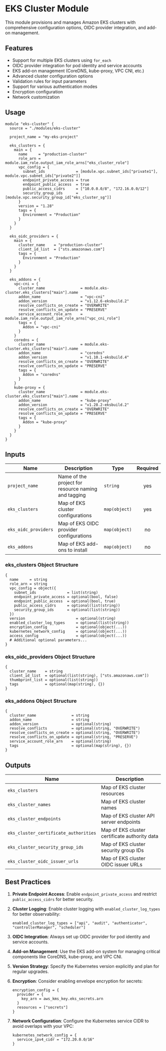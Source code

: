 # EKS Cluster Module

This module provisions and manages Amazon EKS clusters with comprehensive configuration options, OIDC provider integration, and add-on management.

## Features

- Support for multiple EKS clusters using `for_each`
- OIDC provider integration for pod identity and service accounts
- EKS add-on management (CoreDNS, kube-proxy, VPC CNI, etc.)
- Advanced cluster configuration options
- Validation rules for input parameters
- Support for various authentication modes
- Encryption configuration
- Network customization

## Usage

```hcl
module "eks-cluster" {
  source = "./modules/eks-cluster"
  
  project_name = "my-eks-project"
  
  eks_clusters = {
    main = {
      name     = "production-cluster"
      role_arn = module.iam_role.output_iam_role_arns["eks_cluster_role"]
      vpc_config = {
        subnet_ids              = [module.vpc.subnet_ids["private1"], module.vpc.subnet_ids["private2"]]
        endpoint_private_access = true
        endpoint_public_access  = true
        public_access_cidrs     = ["10.0.0.0/8", "172.16.0.0/12"]
        security_group_ids      = [module.vpc.security_group_id["eks_cluster_sg"]]
      }
      version = "1.28"
      tags = {
        Environment = "Production"
      }
    }
  }
  
  eks_oidc_providers = {
    main = {
      cluster_name    = "production-cluster"
      client_id_list  = ["sts.amazonaws.com"]
      tags = {
        Environment = "Production"
      }
    }
  }
  
  eks_addons = {
    vpc-cni = {
      cluster_name                = module.eks-cluster.eks_clusters["main"].name
      addon_name                  = "vpc-cni"
      addon_version               = "v1.12.6-eksbuild.2"
      resolve_conflicts_on_create = "OVERWRITE"
      resolve_conflicts_on_update = "PRESERVE"
      service_account_role_arn    = module.iam_role.output_iam_role_arns["vpc_cni_role"]
      tags = {
        Addon = "vpc-cni"
      }
    }
    coredns = {
      cluster_name                = module.eks-cluster.eks_clusters["main"].name
      addon_name                  = "coredns"
      addon_version               = "v1.10.1-eksbuild.4"
      resolve_conflicts_on_create = "OVERWRITE"
      resolve_conflicts_on_update = "PRESERVE"
      tags = {
        Addon = "coredns"
      }
    }
    kube-proxy = {
      cluster_name                = module.eks-cluster.eks_clusters["main"].name
      addon_name                  = "kube-proxy"
      addon_version               = "v1.28.2-eksbuild.2"
      resolve_conflicts_on_create = "OVERWRITE"
      resolve_conflicts_on_update = "PRESERVE"
      tags = {
        Addon = "kube-proxy"
      }
    }
  }
}
```

## Inputs

| Name | Description | Type | Required |
|------|-------------|------|:--------:|
| `project_name` | Name of the project for resource naming and tagging | `string` | yes |
| `eks_clusters` | Map of EKS cluster configurations | `map(object)` | yes |
| `eks_oidc_providers` | Map of EKS OIDC provider configurations | `map(object)` | no |
| `eks_addons` | Map of EKS add-ons to install | `map(object)` | no |

### eks_clusters Object Structure

```hcl
{
  name     = string
  role_arn = string
  vpc_config = object({
    subnet_ids              = list(string)
    endpoint_private_access = optional(bool, false)
    endpoint_public_access  = optional(bool, true)
    public_access_cidrs     = optional(list(string))
    security_group_ids      = optional(list(string))
  })
  version                       = optional(string)
  enabled_cluster_log_types     = optional(list(string))
  encryption_config             = optional(object(...))
  kubernetes_network_config     = optional(object(...))
  access_config                 = optional(object(...))
  # Additional optional parameters...
}
```

### eks_oidc_providers Object Structure

```hcl
{
  cluster_name    = string
  client_id_list  = optional(list(string), ["sts.amazonaws.com"])
  thumbprint_list = optional(list(string))
  tags            = optional(map(string), {})
}
```

### eks_addons Object Structure

```hcl
{
  cluster_name                = string
  addon_name                  = string
  addon_version               = optional(string)
  resolve_conflicts           = optional(string, "OVERWRITE")
  resolve_conflicts_on_create = optional(string, "OVERWRITE")
  resolve_conflicts_on_update = optional(string, "PRESERVE")
  service_account_role_arn    = optional(string)
  tags                        = optional(map(string), {})
}
```

## Outputs

| Name | Description |
|------|-------------|
| `eks_clusters` | Map of EKS cluster resources |
| `eks_cluster_names` | Map of EKS cluster names |
| `eks_cluster_endpoints` | Map of EKS cluster API server endpoints |
| `eks_cluster_certificate_authorities` | Map of EKS cluster certificate authority data |
| `eks_cluster_security_group_ids` | Map of EKS cluster security group IDs |
| `eks_cluster_oidc_issuer_urls` | Map of EKS cluster OIDC issuer URLs |

## Best Practices

1. **Private Endpoint Access**: Enable `endpoint_private_access` and restrict `public_access_cidrs` for better security.

2. **Cluster Logging**: Enable cluster logging with `enabled_cluster_log_types` for better observability:
   ```hcl
   enabled_cluster_log_types = ["api", "audit", "authenticator", "controllerManager", "scheduler"]
   ```

3. **OIDC Integration**: Always set up OIDC provider for pod identity and service accounts.

4. **Add-on Management**: Use the EKS add-on system for managing critical components like CoreDNS, kube-proxy, and VPC CNI.

5. **Version Strategy**: Specify the Kubernetes version explicitly and plan for regular upgrades.

6. **Encryption**: Consider enabling envelope encryption for secrets:
   ```hcl
   encryption_config = {
     provider = {
       key_arn = aws_kms_key.eks_secrets.arn
     }
     resources = ["secrets"]
   }
   ```

7. **Network Configuration**: Configure the Kubernetes service CIDR to avoid overlaps with your VPC:
   ```hcl
   kubernetes_network_config = {
     service_ipv4_cidr = "172.20.0.0/16"
   }
   ```
